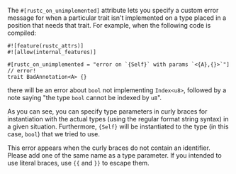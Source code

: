 The `#[rustc_on_unimplemented]` attribute lets you specify a custom error
message for when a particular trait isn't implemented on a type placed in a
position that needs that trait. For example, when the following code is
compiled:

```compile_fail,E0231
#![feature(rustc_attrs)]
#![allow(internal_features)]

#[rustc_on_unimplemented = "error on `{Self}` with params `<{A},{}>`"] // error!
trait BadAnnotation<A> {}
```

there will be an error about `bool` not implementing `Index<u8>`, followed by a
note saying "the type `bool` cannot be indexed by `u8`".

As you can see, you can specify type parameters in curly braces for
instantiation with the actual types (using the regular format string syntax) in
a given situation. Furthermore, `{Self}` will be instantiated to the type (in
this case, `bool`) that we tried to use.

This error appears when the curly braces do not contain an identifier. Please
add one of the same name as a type parameter. If you intended to use literal
braces, use `{{` and `}}` to escape them.

